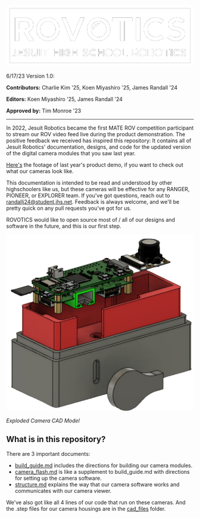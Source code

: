 ![Image](./img/logo.png)

6/17/23 Version 1.0:

**Contributors:** Charlie Kim '25, Koen Miyashiro '25, James Randall '24

**Editors:** Koen Miyashiro '25, James Randall '24

**Approved by:** Tim Monroe '23

---

In 2022, Jesuit Robotics became the first MATE ROV competition participant to stream our ROV video feed live during the product demonstration. 
The positive feedback we received has inspired this repository: 
It contains all of Jesuit Robotics' documentation, designs, and code for the updated version of the digital camera modules that you saw last year.

[Here's](https://youtu.be/J15xGUYH15c) the footage of last year's product demo, if you want to check out what our cameras look like.

This documentation is intended to be read and understood by other highschoolers like us, but these cameras will be effective for any RANGER, PIONEER, or EXPLORER team. If you've got questions, reach out to randallj24@student.jhs.net. Feedback is always welcome, and we'll be pretty quick on any pull requests you've got for us.

ROVOTICS would like to open source most of / all of our designs and software in the future, and this is our first step.

![Image](./img/exploded_camera.png)

*Exploded Camera CAD Model*

## What is in this repository?
There are 3 important documents:

* [build_guide.md](build_guide.md) includes the directions for building our camera modules.
* [camera_flash.md](camera_flash.md) is like a supplement to build_guide.md with directions for setting up the camera software.
* [structure.md](structure.md) explains the way that our camera software works and communicates with our camera viewer.

We've also got like all 4 lines of our code that run on these cameras. And the .step files for our camera housings are in the [cad_files](cad_files)
folder.
